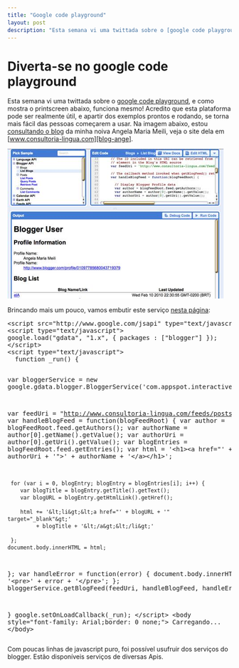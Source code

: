 ```yaml
---
title: "Google code playground"
layout: post
description: "Esta semana vi uma twittada sobre o [google code playground][playground], e como mostra o printscreen abaixo, funciona mesmo! Acredito que esta plataforma po..."
---
```

# Diverta-se no google code playground

Esta semana vi uma twittada sobre o [google code playground][playground], e como mostra o printscreen abaixo, funciona mesmo! Acredito que esta plataforma pode ser realmente útil, e apartir dos exemplos prontos e rodando, se torna mais fácil das pessoas começarem a usar. Na imagem abaixo, estou [consultando o blog][blog-ange] da minha noiva Angela Maria Meili, veja o site dela em [www.consultoria-lingua.com][blog-ange].

![playground-printscreen]

Brincando mais um pouco, vamos embutir este serviço [nesta página][pagina-html-usando-servico]:

<div><pre class="prettyprint">
&lt;script src="http://www.google.com/jsapi" type="text/javascript"&gt;&lt;/script&gt;
&lt;script type="text/javascript"&gt;
google.load("gdata", "1.x", { packages : ["blogger"] });
&lt;/script&gt;
&lt;script type="text/javascript"&gt;
  function _run() {

  var bloggerService =
      new google.gdata.blogger.BloggerService('com.appspot.interactivesampler');
  
  var feedUri = "http://www.consultoria-lingua.com/feeds/posts/default?alt=rss";
  var handleBlogFeed = function(blogFeedRoot) {
     var author = blogFeedRoot.feed.getAuthors();
     var authorName = author[0].getName().getValue();
     var authorUri = author[0].getUri().getValue();
     var blogEntries = blogFeedRoot.feed.getEntries();
     var html = '&lt;h1&gt;&lt;a href="' + authorUri + '"&gt;' + 
                authorName + '&lt;/a&gt;&lt;/h1&gt;';
     
     for (var i = 0, blogEntry; blogEntry = blogEntries[i]; i++) {
        var blogTitle = blogEntry.getTitle().getText();
        var blogURL = blogEntry.getHtmlLink().getHref();
         
        html += '&lt;li&gt;&lt;a href="' + blogURL + '" target="_blank"&gt;'
             + blogTitle + '&lt;/a&gt;&lt;/li&gt;'
        
     };
    document.body.innerHTML = html;
  };
  var handleError = function(error) {
    document.body.innerHTML = '&lt;pre&gt;' + error + '&lt;/pre&gt;';
  };
  bloggerService.getBlogFeed(feedUri, handleBlogFeed, handleError);
  
}
google.setOnLoadCallback(_run);
  &lt;/script&gt;
&lt;body style="font-family: Arial;border: 0 none;"&gt;
Carregando...
&lt;/body&gt;
</pre></div>

Com poucas linhas de javascript puro, foi possível usufruir dos serviços do blogger. Estão disponíveis serviços de diversas Apis. 

[playground]: http://code.google.com/apis/ajax/playground
[blog-ange]: http://www.consultoria-lingua.com
[pagina-html-usando-servico]: http://savedbythegoog.appspot.com/?id=3ccfc6e0bc3ed8159f3869fd773001b3551370c3
[playground-printscreen]: /images/google-code-playground.jpg
